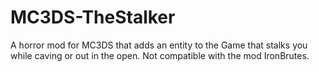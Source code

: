 # MC3DS-TheStalker
A horror mod for MC3DS that adds an entity to the Game that stalks you while caving or out in the open. Not compatible with the mod IronBrutes.
